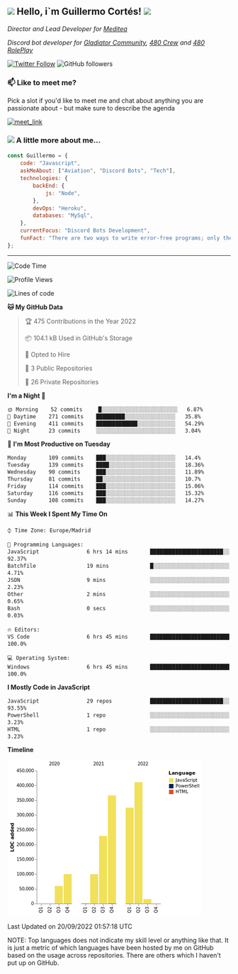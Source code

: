 <h2><img src="https://emojis.slackmojis.com/emojis/images/1531849430/4246/blob-sunglasses.gif?1531849430" width="30"/> Hello, i`m Guillermo Cortés! <img src="https://media.giphy.com/media/PiuVH04cd9JcmqqWKK/giphy.gif" width="50"></h2>
<p><em>Director and Lead Developer for <a href="https://mediteavirtual.es/">Meditea</a>
</em></p>
<p><em>Discord bot developer for <a href="https://discord.comunidadgladiator.com">Gladiator Community</a>, <a href="https://discord.gg/UpvpkUbGdA">480 Crew</a> and <a href="https://discord.gg/dmMRQgH3tu">480 RolePlay</a>
</em></p>

[![Twitter Follow](https://img.shields.io/twitter/follow/concara3443?label=Follow)](https://twitter.com/intent/follow?screen_name=concara3443)
![GitHub followers](https://img.shields.io/github/followers/concara3443?label=Follow&style=social)

### 📫 Like to meet me?

Pick a slot if you'd like to meet me and chat about anything you are passionate about - but make sure to describe the agenda

<a href="https://calendly.com/concara3443/15min" target="_blank"><img width="498" alt="meet_link" src="https://i.imgur.com/1ZwQj1h.png"></a>


### <img src="https://media.giphy.com/media/WFZvB7VIXBgiz3oDXE/giphy.gif" width="50"> A little more about me...  

```javascript
const Guillermo = {
    code: "Javascript",
    askMeAbout: ["Aviation", "Discord Bots", "Tech"],
    technologies: {
        backEnd: {
            js: "Node",
        },
        devOps: "Heroku",
        databases: "MySql",
    },
    currentFocus: "Discord Bots Development",
    funFact: "There are two ways to write error-free programs; only the third one works"
};
```

---

<!--START_SECTION:waka-->
![Code Time](http://img.shields.io/badge/Code%20Time-128%20hrs%209%20mins-blue)

![Profile Views](http://img.shields.io/badge/Profile%20Views-0-blue)

![Lines of code](https://img.shields.io/badge/From%20Hello%20World%20I%27ve%20Written-2%20Million%20lines%20of%20code-blue)

**🐱 My GitHub Data** 

> 🏆 475 Contributions in the Year 2022
 > 
> 📦 104.1 kB Used in GitHub's Storage 
 > 
> 💼 Opted to Hire
 > 
> 📜 3 Public Repositories 
 > 
> 🔑 26 Private Repositories  
 > 
**I'm a Night 🦉** 

```text
🌞 Morning    52 commits     █░░░░░░░░░░░░░░░░░░░░░░░░   6.87% 
🌆 Daytime    271 commits    █████████░░░░░░░░░░░░░░░░   35.8% 
🌃 Evening    411 commits    █████████████░░░░░░░░░░░░   54.29% 
🌙 Night      23 commits     ░░░░░░░░░░░░░░░░░░░░░░░░░   3.04%

```
📅 **I'm Most Productive on Tuesday** 

```text
Monday       109 commits    ███░░░░░░░░░░░░░░░░░░░░░░   14.4% 
Tuesday      139 commits    ████░░░░░░░░░░░░░░░░░░░░░   18.36% 
Wednesday    90 commits     ███░░░░░░░░░░░░░░░░░░░░░░   11.89% 
Thursday     81 commits     ██░░░░░░░░░░░░░░░░░░░░░░░   10.7% 
Friday       114 commits    ███░░░░░░░░░░░░░░░░░░░░░░   15.06% 
Saturday     116 commits    ███░░░░░░░░░░░░░░░░░░░░░░   15.32% 
Sunday       108 commits    ███░░░░░░░░░░░░░░░░░░░░░░   14.27%

```


📊 **This Week I Spent My Time On** 

```text
⌚︎ Time Zone: Europe/Madrid

💬 Programming Languages: 
JavaScript               6 hrs 14 mins       ███████████████████████░░   92.37% 
Batchfile                19 mins             █░░░░░░░░░░░░░░░░░░░░░░░░   4.71% 
JSON                     9 mins              ░░░░░░░░░░░░░░░░░░░░░░░░░   2.23% 
Other                    2 mins              ░░░░░░░░░░░░░░░░░░░░░░░░░   0.65% 
Bash                     0 secs              ░░░░░░░░░░░░░░░░░░░░░░░░░   0.03%

🔥 Editors: 
VS Code                  6 hrs 45 mins       █████████████████████████   100.0%

💻 Operating System: 
Windows                  6 hrs 45 mins       █████████████████████████   100.0%

```

**I Mostly Code in JavaScript** 

```text
JavaScript               29 repos            ███████████████████████░░   93.55% 
PowerShell               1 repo              ░░░░░░░░░░░░░░░░░░░░░░░░░   3.23% 
HTML                     1 repo              ░░░░░░░░░░░░░░░░░░░░░░░░░   3.23%

```


**Timeline**

![Chart not found](https://raw.githubusercontent.com/Concara3443/Concara3443/main/charts/bar_graph.png) 


 Last Updated on 20/09/2022 01:57:18 UTC
<!--END_SECTION:waka-->

NOTE: Top languages does not indicate my skill level or anything like that. It is just a metric of which languages have been hosted by me on GitHub based on the usage across repositories. There are others which I haven't put up on GitHub.
